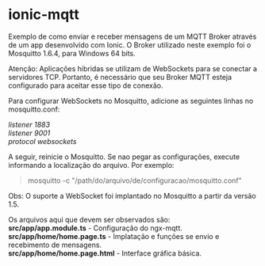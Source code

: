 # ionic-mqtt
Exemplo de como enviar e receber mensagens de um MQTT Broker através de um app desenvolvido com Ionic.
O Broker utilizado neste exemplo foi o Mosquitto 1.6.4, para Windows 64 bits.

Atenção: Aplicações hibridas se utilizam de WebSockets para se conectar a servidores TCP. Portanto, é necessário que seu Broker MQTT 
esteja configurado para aceitar esse tipo de conexão.

Para configurar WebSockets no Mosquitto, adicione as seguintes linhas no mosquitto.conf:

<i>listener 1883</i><br>
<i>listener 9001</i><br>
<i>protocol websockets</i><br>

A seguir, reinicie o Mosquitto. Se nao pegar as configurações, execute informando a localização do arquivo. Por exemplo:

> mosquitto -c "/path/do/arquivo/de/configuracao/mosquitto.conf"

Obs: O suporte a WebSocket foi implantado no Mosquitto a partir da versão 1.5.

Os arquivos aqui que devem ser observados são:<br>
<b>src/app/app.module.ts</b> - Configuração do ngx-mqtt.<br>
<b>src/app/home/home.page.ts</b> - Implatação e funções se envio e recebimento de mensagens.<br>
<b>src/app/home/home.page.html</b> - Interface gráfica básica.<br>


